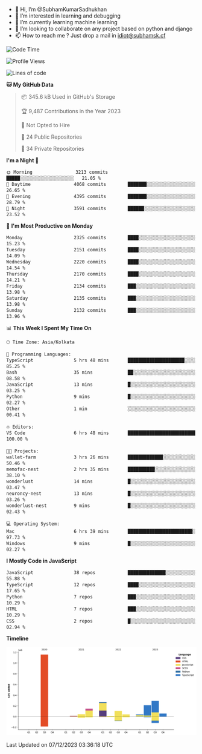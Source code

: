 - 👋 Hi, I’m @SubhamKumarSadhukhan
- 👀 I’m interested in learning and debugging
- 🌱 I’m currently learning machine learning
- 💞️ I’m looking to collaborate on any project based on python and django
- 📫 How to reach me ?
      Just drop a mail in idiot@subhamsk.cf

<!---
SubhamKumarSadhukhan/SubhamKumarSadhukhan is a ✨ special ✨ repository because its `README.md` (this file) appears on your GitHub profile.
You can click the Preview link to take a look at your changes.
--->


<!--START_SECTION:waka-->
![Code Time](http://img.shields.io/badge/Code%20Time-1%2C759%20hrs%2035%20mins-blue)

![Profile Views](http://img.shields.io/badge/Profile%20Views-0-blue)

![Lines of code](https://img.shields.io/badge/From%20Hello%20World%20I%27ve%20Written-2.4%20million%20lines%20of%20code-blue)

**🐱 My GitHub Data** 

> 📦 345.6 kB Used in GitHub's Storage 
 > 
> 🏆 9,487 Contributions in the Year 2023
 > 
> 🚫 Not Opted to Hire
 > 
> 📜 24 Public Repositories 
 > 
> 🔑 34 Private Repositories 
 > 
**I'm a Night 🦉** 

```text
🌞 Morning                3213 commits        █████░░░░░░░░░░░░░░░░░░░░   21.05 % 
🌆 Daytime                4068 commits        ███████░░░░░░░░░░░░░░░░░░   26.65 % 
🌃 Evening                4395 commits        ███████░░░░░░░░░░░░░░░░░░   28.79 % 
🌙 Night                  3591 commits        ██████░░░░░░░░░░░░░░░░░░░   23.52 % 
```
📅 **I'm Most Productive on Monday** 

```text
Monday                   2325 commits        ████░░░░░░░░░░░░░░░░░░░░░   15.23 % 
Tuesday                  2151 commits        ████░░░░░░░░░░░░░░░░░░░░░   14.09 % 
Wednesday                2220 commits        ████░░░░░░░░░░░░░░░░░░░░░   14.54 % 
Thursday                 2170 commits        ████░░░░░░░░░░░░░░░░░░░░░   14.21 % 
Friday                   2134 commits        ███░░░░░░░░░░░░░░░░░░░░░░   13.98 % 
Saturday                 2135 commits        ███░░░░░░░░░░░░░░░░░░░░░░   13.98 % 
Sunday                   2132 commits        ███░░░░░░░░░░░░░░░░░░░░░░   13.96 % 
```


📊 **This Week I Spent My Time On** 

```text
🕑︎ Time Zone: Asia/Kolkata

💬 Programming Languages: 
TypeScript               5 hrs 48 mins       █████████████████████░░░░   85.25 % 
Bash                     35 mins             ██░░░░░░░░░░░░░░░░░░░░░░░   08.58 % 
JavaScript               13 mins             █░░░░░░░░░░░░░░░░░░░░░░░░   03.25 % 
Python                   9 mins              █░░░░░░░░░░░░░░░░░░░░░░░░   02.27 % 
Other                    1 min               ░░░░░░░░░░░░░░░░░░░░░░░░░   00.41 % 

🔥 Editors: 
VS Code                  6 hrs 48 mins       █████████████████████████   100.00 % 

🐱‍💻 Projects: 
wallet-farm              3 hrs 26 mins       █████████████░░░░░░░░░░░░   50.46 % 
memofac-nest             2 hrs 35 mins       ██████████░░░░░░░░░░░░░░░   38.10 % 
wonderlust               14 mins             █░░░░░░░░░░░░░░░░░░░░░░░░   03.47 % 
neuroncy-nest            13 mins             █░░░░░░░░░░░░░░░░░░░░░░░░   03.26 % 
wonderlust-nest          9 mins              █░░░░░░░░░░░░░░░░░░░░░░░░   02.43 % 

💻 Operating System: 
Mac                      6 hrs 39 mins       ████████████████████████░   97.73 % 
Windows                  9 mins              █░░░░░░░░░░░░░░░░░░░░░░░░   02.27 % 
```

**I Mostly Code in JavaScript** 

```text
JavaScript               38 repos            ██████████████░░░░░░░░░░░   55.88 % 
TypeScript               12 repos            ████░░░░░░░░░░░░░░░░░░░░░   17.65 % 
Python                   7 repos             ███░░░░░░░░░░░░░░░░░░░░░░   10.29 % 
HTML                     7 repos             ███░░░░░░░░░░░░░░░░░░░░░░   10.29 % 
CSS                      2 repos             █░░░░░░░░░░░░░░░░░░░░░░░░   02.94 % 
```



**Timeline**

![Lines of Code chart](https://raw.githubusercontent.com/SubhamKumarSadhukhan/SubhamKumarSadhukhan/main/assets/bar_graph.png)


 Last Updated on 07/12/2023 03:36:18 UTC
<!--END_SECTION:waka-->

